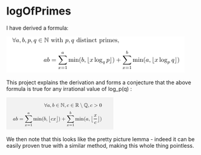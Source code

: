# logOfPrimes

I have derived a formula:

![Main Result](result.png)

This project explains the derivation and forms a conjecture that the above formula is true for any irrational value of log_p(q) :

![Conjecture](conjecture.png)

We then note that this looks like the pretty picture lemma - indeed it can be easily proven true with a similar method, making this whole thing pointless.